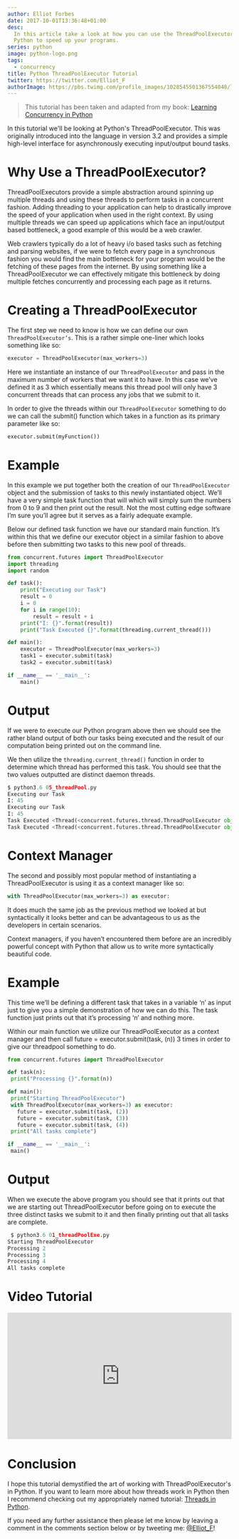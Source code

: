 ```yaml
---
author: Elliot Forbes
date: 2017-10-01T13:36:48+01:00
desc:
  In this article take a look at how you can use the ThreadPoolExecutor in
  Python to speed up your programs.
series: python
image: python-logo.png
tags:
  - concurrency
title: Python ThreadPoolExecutor Tutorial
twitter: https://twitter.com/Elliot_F
authorImage: https://pbs.twimg.com/profile_images/1028545501367554048/lzr43cQv_400x400.jpg
---
```


> This tutorial has been taken and adapted from my book:
> [Learning Concurrency in Python](https://www.packtpub.com/application-development/learning-concurrency-python)

In this tutorial we'll be looking at Python's ThreadPoolExecutor. This was
originally introduced into the language in version 3.2 and provides a simple
high-level interface for asynchronously executing input/output bound tasks.

# Why Use a ThreadPoolExecutor?

ThreadPoolExecutors provide a simple abstraction around spinning up multiple
threads and using these threads to perform tasks in a concurrent fashion. Adding
threading to your application can help to drastically improve the speed of your
application when used in the right context. By using multiple threads we can
speed up applications which face an input/output based bottleneck, a good
example of this would be a web crawler.

Web crawlers typically do a lot of heavy i/o based tasks such as fetching and
parsing websites, if we were to fetch every page in a synchronous fashion you
would find the main bottleneck for your program would be the fetching of these
pages from the internet. By using something like a ThreadPoolExecutor we can
effectively mitigate this bottleneck by doing multiple fetches concurrently and
processing each page as it returns.

# Creating a ThreadPoolExecutor

The first step we need to know is how we can define our own
`ThreadPoolExecutor’s`. This is a rather simple one-liner which looks something
like so:

```py
executor = ThreadPoolExecutor(max_workers=3)
```

Here we instantiate an instance of our `ThreadPoolExecutor` and pass in the
maximum number of workers that we want it to have. In this case we’ve defined it
as 3 which essentially means this thread pool will only have 3 concurrent
threads that can process any jobs that we submit to it.

In order to give the threads within our `ThreadPoolExecutor` something to do we
can call the submit() function which takes in a function as its primary
parameter like so:

```py
executor.submit(myFunction())
```

# Example

In this example we put together both the creation of our `ThreadPoolExecutor`
object and the submission of tasks to this newly instantiated object. We’ll have
a very simple task function that will which will simply sum the numbers from 0
to 9 and then print out the result. Not the most cutting edge software I’m sure
you’ll agree but it serves as a fairly adequate example.

Below our defined task function we have our standard main function. It’s within
this that we define our executor object in a similar fashion to above before
then submitting two tasks to this new pool of threads.

```py
from concurrent.futures import ThreadPoolExecutor
import threading
import random

def task():
    print("Executing our Task")
    result = 0
    i = 0
    for i in range(10):
        result = result + i
    print("I: {}".format(result))
    print("Task Executed {}".format(threading.current_thread()))

def main():
    executor = ThreadPoolExecutor(max_workers=3)
    task1 = executor.submit(task)
    task2 = executor.submit(task)

if __name__ == '__main__':
    main()
```

# Output

If we were to execute our Python program above then we should see the rather
bland output of both our tasks being executed and the result of our computation
being printed out on the command line.

We then utilize the `threading.current_thread()` function in order to determine
which thread has performed this task. You should see that the two values
outputted are distinct daemon threads.

```py
$ python3.6 05_threadPool.py
Executing our Task
I: 45
Executing our Task
I: 45
Task Executed <Thread(<concurrent.futures.thread.ThreadPoolExecutor object at 0x102abf358>_1, started daemon 123145333858304)>
Task Executed <Thread(<concurrent.futures.thread.ThreadPoolExecutor object at 0x102abf358>_0, started daemon 123145328603136)>
```

# Context Manager

The second and possibly most popular method of instantiating a
ThreadPoolExecutor is using it as a context manager like so:

```py
with ThreadPoolExecutor(max_workers=3) as executor:
```

It does much the same job as the previous method we looked at but syntactically
it looks better and can be advantageous to us as the developers in certain
scenarios.

Context managers, if you haven’t encountered them before are an incredibly
powerful concept with Python that allow us to write more syntactically beautiful
code.

# Example

This time we’ll be defining a different task that takes in a variable ‘n’ as
input just to give you a simple demonstration of how we can do this. The task
function just prints out that it’s processing ‘n’ and nothing more.

Within our main function we utilize our ThreadPoolExecutor as a context manager
and then call future = executor.submit(task, (n)) 3 times in order to give our
threadpool something to do.

```py
from concurrent.futures import ThreadPoolExecutor

def task(n):
 print("Processing {}".format(n))

def main():
 print("Starting ThreadPoolExecutor")
 with ThreadPoolExecutor(max_workers=3) as executor:
   future = executor.submit(task, (2))
   future = executor.submit(task, (3))
   future = executor.submit(task, (4))
 print("All tasks complete")

if __name__ == '__main__':
 main()
```

# Output

When we execute the above program you should see that it prints out that we are
starting out ThreadPoolExecutor before going on to execute the three distinct
tasks we submit to it and then finally printing out that all tasks are complete.

```py
 $ python3.6 01_threadPoolExe.py
Starting ThreadPoolExecutor
Processing 2
Processing 3
Processing 4
All tasks complete
```

# Video Tutorial

<div style="position:relative;height:0;padding-bottom:56.25%"><iframe src="https://www.youtube.com/embed/h2L3-X1XUtU?ecver=2" style="position:absolute;width:100%;height:100%;left:0" width="640" height="360" frameborder="0" gesture="media" allowfullscreen></iframe></div>

# Conclusion

I hope this tutorial demystified the art of working with ThreadPoolExecutor's in
Python. If you want to learn more about how threads work in Python then I
recommend checking out my appropriately named tutorial:
[Threads in Python](/python/concurrency/threads-in-python/).

If you need any further assistance then please let me know by leaving a comment
in the comments section below or by tweeting me:
[@Elliot_F](https://twitter.com/elliot_f)!
